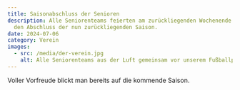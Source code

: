 ```yaml
---
title: Saisonabschluss der Senioren
description: Alle Seniorenteams feierten am zurückliegenden Wochenende gemeinsam
  den Abschluss der nun zurückliegenden Saison.
date: 2024-07-06
category: Verein
images:
  - src: /media/der-verein.jpg
    alt: Alle Seniorenteams aus der Luft gemeinsam vor unserem Fußballplatz
---
```

Voller Vorfreude blickt man bereits auf die kommende Saison.